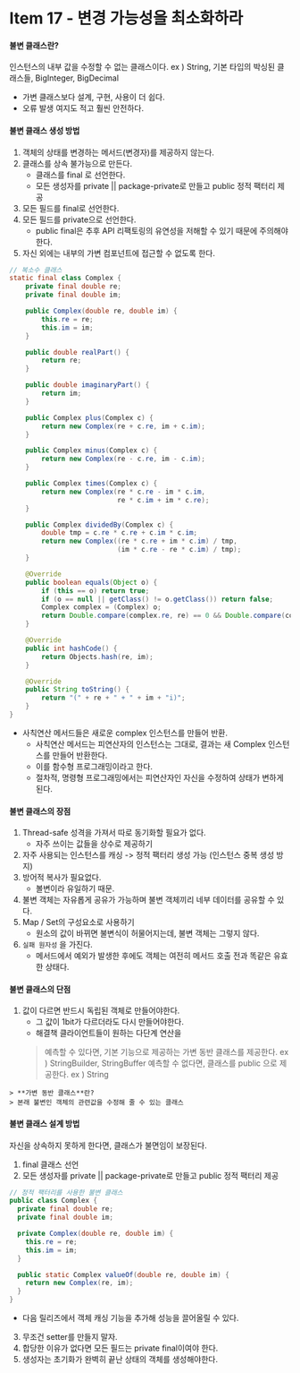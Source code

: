  # Item 17 - 변경 가능성을 최소화하라

 #### 불변 클래스란?
인스턴스의 내부 값을 수정할 수 없는 클래스이다.
ex ) String, 기본 타입의 박싱된 클래스들, BigInteger, BigDecimal

* 가변 클래스보다 설계, 구현, 사용이 더 쉽다.
* 오류 발생 여지도 적고 훨씬 안전하다.


#### 불변 클래스 생성 방법

1. 객체의 상태를 변경하는 메서드(변경자)를 제공하지 않는다.
2. 클래스를 상속 불가능으로 만든다.
	* 클래스를 final 로 선언한다.
	* 모든 생성자를 private || package-private로 만들고 public 정적 팩터리 제공
3. 모든 필드를 final로 선언한다.
4. 모든 필드를 private으로 선언한다.
	* public final은 추후 API 리팩토링의 유연성을 저해할 수 있기 때문에 주의해야 한다.
5. 자신 외에는 내부의 가변 컴포넌트에 접근할 수 없도록 한다.

```java
// 복소수 클래스
static final class Complex {
    private final double re;
    private final double im;

    public Complex(double re, double im) {
        this.re = re;
        this.im = im;
    }

    public double realPart() {
        return re;
    }

    public double imaginaryPart() {
        return im;
    }

    public Complex plus(Complex c) {
        return new Complex(re + c.re, im + c.im);
    }

    public Complex minus(Complex c) {
        return new Complex(re - c.re, im - c.im);
    }

    public Complex times(Complex c) {
        return new Complex(re * c.re - im * c.im,
                           re * c.im + im * c.re);
    }

    public Complex dividedBy(Complex c) {
        double tmp = c.re * c.re + c.im * c.im;
        return new Complex((re * c.re + im * c.im) / tmp,
                           (im * c.re - re * c.im) / tmp);
    }

    @Override
    public boolean equals(Object o) {
        if (this == o) return true;
        if (o == null || getClass() != o.getClass()) return false;
        Complex complex = (Complex) o;
        return Double.compare(complex.re, re) == 0 && Double.compare(complex.im, im) == 0;
    }

    @Override
    public int hashCode() {
        return Objects.hash(re, im);
    }

    @Override
    public String toString() {
        return "(" + re + " + " + im + "i)";
    }
}
```
* 사칙연산 메서드들은 새로운 complex 인스턴스를 만들어 반환.
	* 사칙연산 메서드는 피연산자의 인스턴스는 그대로, 결과는 새 Complex 인스턴스를 만들어 반환한다.
	* 이를 함수형 프로그래밍이라고 한다. </br>
	* 절차적, 명령형 프로그래밍에서는 피연산자인 자신을 수정하여 상태가 변하게 된다.


#### 불변 클래스의 장점
1. Thread-safe 성격을 가져서 따로 동기화할 필요가 없다.
	* 자주 쓰이는 값들을 상수로 제공하기
2. 자주 사용되는 인스턴스를 캐싱 -> 정적 팩터리 생성 가능 (인스턴스 중복 생성 방지)
3. 방어적 복사가 필요없다. 
	* 볼변이라 유일하기 때문.
4. 불변 객체는 자유롭게 공유가 가능하며 불변 객체끼리 네부 데이터를 공유할 수 있다.
5. Map / Set의 구성요소로 사용하기
	* 원소의 값이 바뀌면 불변식이 허물어지는데, 불변 객체는 그렇지 않다.
6. `실패 원자성` 을 가진다.
	* 메서드에서 예외가 발생한 후에도 객체는 여전히 메서드 호출 전과 똑같은 유효한 상태다.	
	

#### 불변 클래스의 단점
1. 값이 다르면 반드시 독립된 객체로 만들어야한다.
	* 그 값이 1bit가 다르더라도 다시 만들어야한다.
	* 해결책
	클라이언트들이 원하는 다단계 연산을
	> 예측할 수 있다면,  기본 기능으로 제공하는 가변 동반 클래스를 제공한다. ex ) StringBuilder, StringBuffer
	> 예측할 수 없다면,  클래스를 public 으로 제공한다. ex ) String

<!-- 가변 동반 클래스란? -->
	> **가변 동반 클래스**란?
	> 본래 불변인 객체의 관련값을 수정해 줄 수 있는 클래스


#### 불변 클래스 설계 방법
자신을 상속하지 못하게 한다면, 클래스가 불면임이 보장된다.
1. final 클래스 선언
2. 모든 생성자를 private || package-private로 만들고 public 정적 팩터리 제공

```java
// 정적 팩터리를 사용한 불변 클래스
public class Complex {
  private final double re;
  private final double im;

  private Complex(double re, double im) {
    this.re = re;
    this.im = im;
  }

  public static Complex valueOf(double re, double im) {
    return new Complex(re, im);
  }
}
```
* 다음 릴리즈에서 객체 캐싱 기능을 추가해 성능을 끌어올릴 수 있다.


3. 무조건 setter를 만들지 말자.
4. 합당한 이유가 없다면 모든 필드는 private final이여야 한다.
5. 생성자는 초기화가 완벽히 끝난 상태의 객체를 생성해야한다.